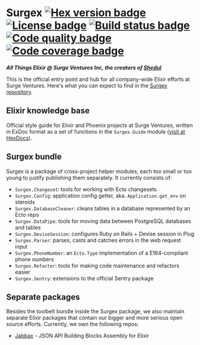 # Surgex [![Hex version badge](https://img.shields.io/hexpm/v/surgex.svg?style=flat-square)](https://hexdocs.pm/surgex) [![License badge](https://img.shields.io/hexpm/l/surgex.svg?style=flat-square)](https://github.com/surgeventures/surgex/blob/master/LICENSE.md) [![Build status badge](https://img.shields.io/codeship/b9a1e790-42d4-0135-8d64-4209f04046aa/master.svg?style=flat-square)](https://app.codeship.com/projects/230448) [![Code quality badge](https://img.shields.io/codeclimate/github/surgeventures/surgex.svg?style=flat-square)](https://codeclimate.com/github/surgeventures/surgex) [![Code coverage badge](https://img.shields.io/codecov/c/github/surgeventures/surgex/master.svg?style=flat-square)](https://codecov.io/gh/surgeventures/surgex/branch/master)

***All Things Elixir @ Surge Ventures Inc, the creators of [Shedul](https://www.shedul.com)***

This is the official entry point and hub for all company-wide Elixir efforts at Surge Ventures.
Here's what you can expect to find in the
[Surgex repository](https://github.com/surgeventures/surgex).

## Elixir knowledge base

Official style guide for Elixir and Phoenix projects at Surge Ventures, written in ExDoc format as
a set of functions in the `Surgex.Guide` module ([visit at HexDocs](https://hexdocs.pm/surgex/Surgex.Guide.html)).

## Surgex bundle

Surgex is a package of cross-project helper modules, each too small or too young to justify
publishing them separately. It currently consists of:

- `Surgex.Changeset`: tools for working with Ecto changesets
- `Surgex.Config`: application config getter, aka. `Application.get_env` on steroids
- `Surgex.DatabaseCleaner`: cleans tables in a database represented by an Ecto repo
- `Surgex.DataPipe`: tools for moving data between PostgreSQL databases and tables
- `Surgex.DeviseSession`: configures Ruby on Rails + Devise session in Plug
- `Surgex.Parser`: parses, casts and catches errors in the web request input
- `Surgex.PhoneNumber`: an `Ecto.Type` implementation of a E164-compilant phone numbers
- `Surgex.Refactor`: tools for making code maintenance and refactors easier
- `Surgex.Sentry`: extensions to the official Sentry package

## Separate packages

Besides the toolbelt bundle inside the Surgex package, we also maintain separate Elixir packages
that contain our bigger and more serious open source efforts. Currently, we own the following repos:

- [Jabbax](https://github.com/surgeventures/jabbax) - JSON API Building Blocks Assembly for Elixir
